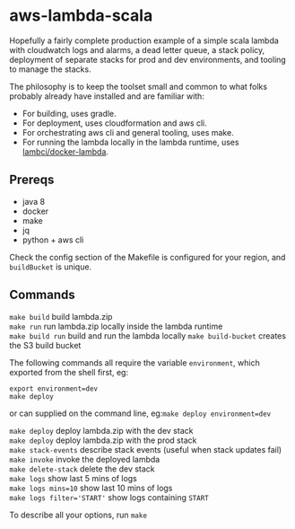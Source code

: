 # aws-lambda-scala

Hopefully a fairly complete production example of a simple scala lambda with cloudwatch logs and alarms, a dead letter queue, a stack policy, deployment of separate stacks for prod and dev environments, and tooling to manage the stacks.

The philosophy is to keep the toolset small and common to what folks probably already have installed and are familiar with:
* For building, uses gradle.
* For deployment, uses cloudformation and aws cli.
* For orchestrating aws cli and general tooling, uses make.
* For running the lambda locally in the lambda runtime, uses [lambci/docker-lambda](https://github.com/lambci/docker-lambda).

## Prereqs

* java 8
* docker
* make
* jq
* python + aws cli

Check the config section of the Makefile is configured for your region, and `buildBucket` is unique.

## Commands

`make build` build lambda.zip  
`make run` run lambda.zip locally inside the lambda runtime   
`make build run` build and run the lambda locally
`make build-bucket` creates the S3 build bucket

The following commands all require the variable `environment`, which exported from the shell first, eg:
```
export environment=dev
make deploy
```
or can supplied on the command line, eg:`make deploy environment=dev` 

`make deploy` deploy lambda.zip with the dev stack  
`make deploy` deploy lambda.zip with the prod stack  
`make stack-events` describe stack events (useful when stack updates fail)  
`make invoke` invoke the deployed lambda  
`make delete-stack` delete the dev stack  
`make logs` show last 5 mins of logs  
`make logs mins=10` show last 10 mins of logs  
`make logs filter='START'` show logs containing `START`

To describe all your options, run `make`